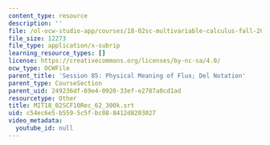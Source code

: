 ```yaml
---
content_type: resource
description: ''
file: /ol-ocw-studio-app/courses/18-02sc-multivariable-calculus-fall-2010/c54ec6e5b5595c5fbc088412d8203027_MIT18_02SCF10Rec_62_300k.vtt
file_size: 12273
file_type: application/x-subrip
learning_resource_types: []
license: https://creativecommons.org/licenses/by-nc-sa/4.0/
ocw_type: OCWFile
parent_title: 'Session 85: Physical Meaning of Flux; Del Notation'
parent_type: CourseSection
parent_uid: 249236df-69e4-0920-33ef-e2787a0cd1ad
resourcetype: Other
title: MIT18_02SCF10Rec_62_300k.srt
uid: c54ec6e5-b559-5c5f-bc08-8412d8203027
video_metadata:
  youtube_id: null
---
```

